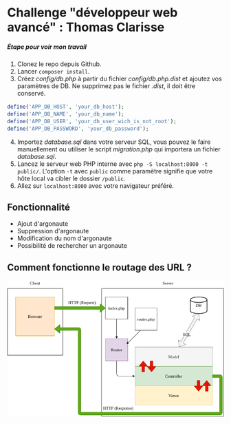 # Challenge "développeur web avancé" : Thomas Clarisse


##### Étape pour voir mon travail

1. Clonez le repo depuis Github.
2. Lancer `composer install`.
3. Créez *config/db.php* à partir du fichier *config/db.php.dist* et ajoutez vos paramètres de DB. Ne supprimez pas le fichier *.dist*, il doit être conservé.
```php
define('APP_DB_HOST', 'your_db_host');
define('APP_DB_NAME', 'your_db_name');
define('APP_DB_USER', 'your_db_user_wich_is_not_root');
define('APP_DB_PASSWORD', 'your_db_password');
```
4. Importez *database.sql* dans votre serveur SQL, vous pouvez le faire manuellement ou utiliser le script *migration.php* qui importera un fichier *database.sql*.
5. Lancez le serveur web PHP interne avec `php -S localhost:8000 -t public/`. L'option `-t` avec `public` comme paramètre signifie que votre hôte local va cibler le dossier `/public`.
6. Allez sur `localhost:8000` avec votre navigateur préféré.

## Fonctionnalité

- Ajout d'argonaute
- Suppression d'argonaute
- Modification du nom d'argonaute
- Possibilité de rechercher un argonaute

## Comment fonctionne le routage des URL ?

![simple_MVC.png](.tours/simple_MVC.png)